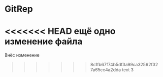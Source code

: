 # GitRep
<<<<<<< HEAD
ещё одно изменение файла
=======
Внёс изменение
>>>>>>> 8c1fb67f74b5df3a99ca32592f327a65cc4a2dda
text 3
